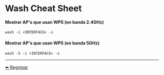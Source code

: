 # Wash Cheat Sheet

#### Mostrar AP's que usan WPS (en banda 2.4GHz)
```
wash -i <INTERFACE> -s
```

#### Mostrar AP's que usan WPS (en banda 5GHz)
```
wash -5 -i <INTERFACE> -s
```

---

[:arrow_left: Regresar](https://github.com/m4lal0/cheatsheets)